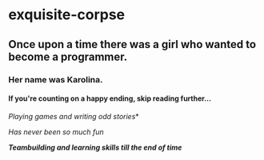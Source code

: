 # exquisite-corpse

## Once upon a time there was a girl who wanted to become a programmer.

### Her name was Karolina.

#### If you're counting on a happy ending, skip reading further...

*Playing games and writing odd stories**

_Has never been so much fun_

_**Teambuilding and learning skills till the end of time**_